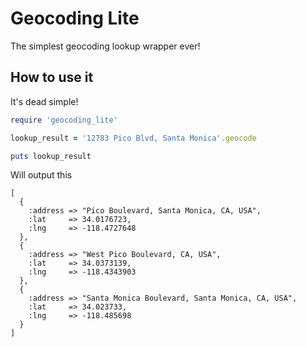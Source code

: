 Geocoding Lite
==============
The simplest geocoding lookup wrapper ever!

How to use it
-------------
It's dead simple!

```ruby
require 'geocoding_lite'

lookup_result = '12783 Pico Blvd, Santa Monica'.geocode

puts lookup_result
```

Will output this

    [
      {
        :address => "Pico Boulevard, Santa Monica, CA, USA", 
        :lat     => 34.0176723, 
        :lng     => -118.4727648
      },
      {
        :address => "West Pico Boulevard, CA, USA", 
        :lat     => 34.0373139, 
        :lng     => -118.4343903
      },
      {
        :address => "Santa Monica Boulevard, Santa Monica, CA, USA", 
        :lat     => 34.023733, 
        :lng     => -118.485698
      }
    ]
